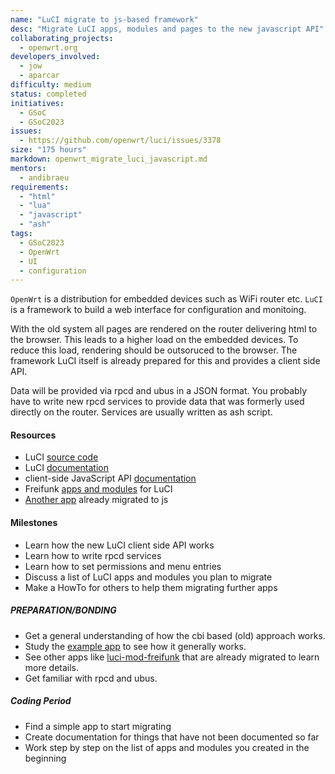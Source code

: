 ```yaml
---
name: "LuCI migrate to js-based framework"
desc: "Migrate LuCI apps, modules and pages to the new javascript API"
collaborating_projects:
  - openwrt.org
developers_involved:
  - jow
  - aparcar
difficulty: medium
status: completed 
initiatives:
  - GSoC
  - GSoC2023
issues:
  - https://github.com/openwrt/luci/issues/3378
size: "175 hours"
markdown: openwrt_migrate_luci_javascript.md
mentors:
  - andibraeu
requirements:
  - "html"
  - "lua"
  - "javascript"
  - "ash"
tags:
  - GSoC2023
  - OpenWrt
  - UI
  - configuration
---
```


`OpenWrt` is a distribution for embedded devices such as WiFi router etc. `LuCI` is a framework to build a web interface for configuration and monitoing.

With the old system all pages are rendered on the router delivering html to the browser. This leads to a higher load on the embedded devices. To reduce this load, rendering should be outsoruced to the browser. The framework LuCI itself is already prepared for this and provides a client side API.

Data will be provided via rpcd and ubus in a JSON format. You probably have to write new rpcd services to provide data that was formerly used directly on the router. Services are usually written as ash script.

#### Resources

* LuCI [source code](https://github.com/openwrt/luci)
* LuCI [documentation](https://github.com/openwrt/luci/wiki/Documentation)
* client-side JavaScript API [documentation](https://openwrt.github.io/luci/jsapi/)
* Freifunk [apps and modules](https://github.com/freifunk/openwrt-packages) for LuCI
* [Another app](https://github.com/weimarnetz/packages/tree/brauhaus-19.07/utils/luci-app-weimarnetz) already migrated to js

#### Milestones

* Learn how the new LuCI client side API works
* Learn how to write rpcd services
* Learn how to set permissions and menu entries
* Discuss a list of LuCI apps and modules you plan to migrate
* Make a HowTo for others to help them migrating further apps


##### PREPARATION/BONDING

* Get a general understanding of how the cbi based (old) approach works.
* Study the [example app](https://github.com/openwrt/luci/tree/master/applications/luci-app-example) to see how it generally works.
* See other apps like [luci-mod-freifunk](https://github.com/freifunk/openwrt-packages/tree/master/modules/luci-mod-freifunk) that are already migrated to learn more details.
* Get familiar with rpcd and ubus.

##### Coding Period

* Find a simple app to start migrating
* Create documentation for things that have not been documented so far
* Work step by step on the list of apps and modules you created in the beginning
